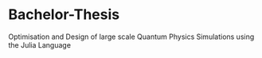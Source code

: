 # Bachelor-Thesis
Optimisation and Design of large scale Quantum Physics Simulations using the Julia Language
